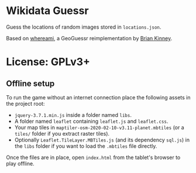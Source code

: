 Wikidata Guessr
===============

Guess the locations of random images stored in `locations.json`.

Based on [whereami](https://github.com/webdevbrian/whereami), a GeoGuessr reimplementation by [Brian Kinney](http://www.thebriankinney.com/).

License: GPLv3+
===============

Offline setup
-------------

To run the game without an internet connection place the following assets in the
project root:

* `jquery-3.7.1.min.js` inside a folder named `libs`.
* A folder named `leaflet` containing `leaflet.js` and `leaflet.css`.
* Your map tiles in `maptiler-osm-2020-02-10-v3.11-planet.mbtiles` (or a
  `tiles/` folder if you extract raster tiles).
* Optionally `Leaflet.TileLayer.MBTiles.js` (and its dependency `sql.js`) in the
  `libs` folder if you want to load the `.mbtiles` file directly.

Once the files are in place, open `index.html` from the tablet's browser to play
offline.

